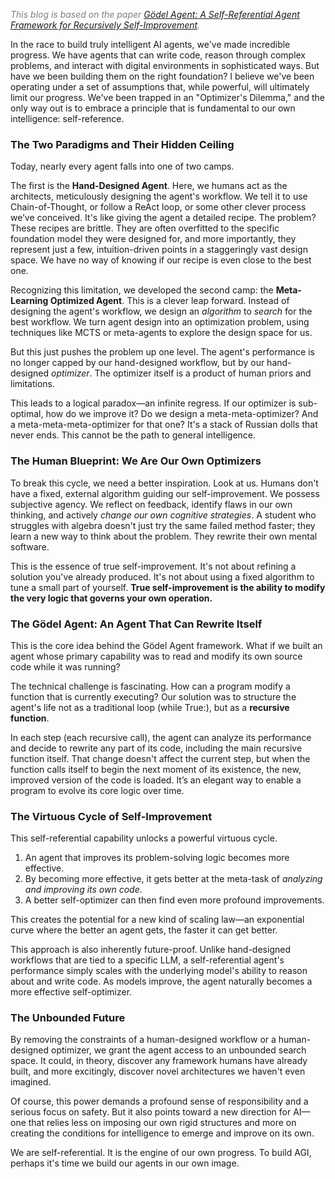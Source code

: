 *<span style="color:gray;">This blog is based on the paper <a href="https://arxiv.org/abs/2410.04444">Gödel Agent: A Self-Referential Agent Framework for Recursively Self-Improvement</a>.</span>*

In the race to build truly intelligent AI agents, we've made incredible progress. We have agents that can write code, reason through complex problems, and interact with digital environments in sophisticated ways. But have we been building them on the right foundation? I believe we've been operating under a set of assumptions that, while powerful, will ultimately limit our progress. We've been trapped in an "Optimizer's Dilemma," and the only way out is to embrace a principle that is fundamental to our own intelligence: self-reference.

### **The Two Paradigms and Their Hidden Ceiling**

Today, nearly every agent falls into one of two camps.

The first is the **Hand-Designed Agent**. Here, we humans act as the architects, meticulously designing the agent's workflow. We tell it to use Chain-of-Thought, or follow a ReAct loop, or some other clever process we’ve conceived. It's like giving the agent a detailed recipe. The problem? These recipes are brittle. They are often overfitted to the specific foundation model they were designed for, and more importantly, they represent just a few, intuition-driven points in a staggeringly vast design space. We have no way of knowing if our recipe is even close to the best one.

Recognizing this limitation, we developed the second camp: the **Meta-Learning Optimized Agent**. This is a clever leap forward. Instead of designing the agent's workflow, we design an *algorithm* to *search* for the best workflow. We turn agent design into an optimization problem, using techniques like MCTS or meta-agents to explore the design space for us.

But this just pushes the problem up one level. The agent's performance is no longer capped by our hand-designed workflow, but by our hand-designed *optimizer*. The optimizer itself is a product of human priors and limitations.

This leads to a logical paradox—an infinite regress. If our optimizer is sub-optimal, how do we improve it? Do we design a meta-meta-optimizer? And a meta-meta-meta-optimizer for that one? It's a stack of Russian dolls that never ends. This cannot be the path to general intelligence.

### **The Human Blueprint: We Are Our Own Optimizers**

To break this cycle, we need a better inspiration. Look at us. Humans don't have a fixed, external algorithm guiding our self-improvement. We possess subjective agency. We reflect on feedback, identify flaws in our own thinking, and actively *change our own cognitive strategies*. A student who struggles with algebra doesn't just try the same failed method faster; they learn a new way to think about the problem. They rewrite their own mental software.

This is the essence of true self-improvement. It's not about refining a solution you've already produced. It's not about using a fixed algorithm to tune a small part of yourself. **True self-improvement is the ability to modify the very logic that governs your own operation.**

### **The Gödel Agent: An Agent That Can Rewrite Itself**

This is the core idea behind the Gödel Agent framework. What if we built an agent whose primary capability was to read and modify its own source code while it was running?

The technical challenge is fascinating. How can a program modify a function that is currently executing? Our solution was to structure the agent's life not as a traditional loop (while True:), but as a **recursive function**.

In each step (each recursive call), the agent can analyze its performance and decide to rewrite any part of its code, including the main recursive function itself. That change doesn't affect the current step, but when the function calls itself to begin the next moment of its existence, the new, improved version of the code is loaded. It’s an elegant way to enable a program to evolve its core logic over time.

### **The Virtuous Cycle of Self-Improvement**

This self-referential capability unlocks a powerful virtuous cycle.

1. An agent that improves its problem-solving logic becomes more effective.  
2. By becoming more effective, it gets better at the meta-task of *analyzing and improving its own code*.  
3. A better self-optimizer can then find even more profound improvements.

This creates the potential for a new kind of scaling law—an exponential curve where the better an agent gets, the faster it can get better.

This approach is also inherently future-proof. Unlike hand-designed workflows that are tied to a specific LLM, a self-referential agent's performance simply scales with the underlying model's ability to reason about and write code. As models improve, the agent naturally becomes a more effective self-optimizer.

### **The Unbounded Future**

By removing the constraints of a human-designed workflow or a human-designed optimizer, we grant the agent access to an unbounded search space. It could, in theory, discover any framework humans have already built, and more excitingly, discover novel architectures we haven't even imagined.

Of course, this power demands a profound sense of responsibility and a serious focus on safety. But it also points toward a new direction for AI—one that relies less on imposing our own rigid structures and more on creating the conditions for intelligence to emerge and improve on its own.

We are self-referential. It is the engine of our own progress. To build AGI, perhaps it's time we build our agents in our own image.